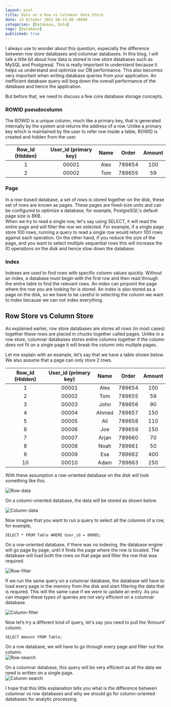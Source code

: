 ```yaml
--- 
layout: post 
title: Data on a Row vs Columnar Data Store
date: 14 October 2022 08:33:00 +0400 
categories: [Database, Data] 
tags: [Database] 
published: true
---
```


I always use to wonder about this question, especially the difference between row store databases and columnar databases. In this blog, I will talk a little bit about how data is stored in row store databases such as MySQL and Postgresql. This is really important to understand because it helps us understand and optimize our DB performance. This also becomes very important when writing database queries from your application. An inefficient database query will bog down the overall performance of the database and hence the application.  
  
But before that, we need to discuss a few core database storage concepts.  

### ROWID pseudocolumn  
The ROWID is a unique column, much like a primary key, that is generated internally by the system and returns the address of a row. Unlike a primary key which is maintained by the user to refer row inside a table, ROWID is created and hidden from the user.  

|Row_Id (Hidden)|User_id (primary key)|Name|Order|Amount|
|:------:|:------:|:------:|:------:|:------:|
|1|00001|Alex|789654|100|
|2|00002|Tom|789655|59|

  
### Page
In a row-based database, a set of rows is stored together on the disk, these set of rows are known as pages. These pages are fixed-size units and can be configured to optimize a database, for example, PostgreSQL's default page size is 8KB.  
When we try to read a single row, let's say using SELECT, it will read the entire page and will filter the row we selected. For example, if a single page store 100 rows, running a query to read a single row would return 100 rows against each operation. On the other hand, if you reduce the size of the page, and you want to select multiple sequential rows this will increase the IO operations on the disk and hence slow down the database.  
  
### Index 
Indexes are used to find rows with specific column values quickly. Without an index, a database must begin with the first row and then read through the entire table to find the relevant rows. An index can pinpoint the page where the row you are looking for is stored. An index is also stored as a page on the disk, so we have to be careful in selecting the column we want to index because we can not index everything.  

  
## Row Store vs Column Store
As explained earlier, row store databases are stores all rows (in most cases) together these rows are placed in chucks together called pages. Unlike in a row store, columnar databases stores entire columns together if the column does not fit on a single page it will break the column into multiple pages.  
  
Let me explain with an example, let’s say that we have a table shown below. We also assume that a page can only store 2 rows.  
  
|Row_Id (Hidden)|User_id (primary key)|Name|Order|Amount|
|:------:|:------:|:------:|:------:|:------:|
|1|00001|Alex|789654|100|
|2|00002|Tom|789655|59|
|3|00003|John|789656|90|
|4|00004|Ahmed|789657|150|
|5|00005|Ali|789658|110|
|6|00006|Joe|789659|150|
|7|00007|Arjan|789660|70|
|8|00008|Noah|789661|50|
|9|00009|Esa|789662|400|
|10|00010|Adam|789663|250|

  
With these assumption a row-oriented database on the disk will look something like this. 
   
![Row-data](/assets/images/Database-row-vs-column-1.png)

  
On a column-oriented database, the data will be stored as shown below.  
  
![Column-data](/assets/images/Database-row-vs-column-2.png)  
  
Now imagine that you want to run a query to select all the columns of a row, for example,  
```
SELECT * FROM Table WHERE User_id = 00005;
```
On a row-oriented database, if there was no indexing, the database engine will go page by page, until it finds the page where the row is located. The database will load both the rows on that page and filter the row that was required.  

![Row-filter](/assets/images/Database-row-vs-column-3.png)
  
If we run the same query on a columnar database, the database will have to load every page in the memory from the disk and start filtering the data that is required. This will the same case if we were to update an entry. As you can imagen these types of queries are not very efficient on a columnar database.  
  
![Column-filter](/assets/images/Database-row-vs-column-4.png)
  

Now let’s try a different kind of query, let's say you need to pull the ‘Amount’ column.  
```
SELECT Amount FROM Table;
```
  
On a row database, we will have to go through every page and filter out the column.  
![Row-search](/assets/images/Database-row-vs-column-5.png)
  
On a columnar database, this query will be very efficient as all the data we need is written on a single page.  
![Column-search](/assets/images/Database-row-vs-column-6.png)

  
I hope that this little explanation tells you what is the difference between columnar vs row databases and why we should go for column-oriented databases for analytic processing.  

